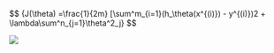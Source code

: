 <!--
### Hi there 👋


<!--
**eurico3/eurico3** is a ✨ _special_ ✨ repository because its `README.md` (this file) appears on your GitHub profile.

Here are some ideas to get you started:

- 🔭 I’m currently working on ...
- 🌱 I’m currently learning ...
- 👯 I’m looking to collaborate on ...
- 🤔 I’m looking for help with ...
- 💬 Ask me about ...
- 📫 How to reach me: ...
- 😄 Pronouns: ...
- ⚡ Fun fact: ...

<a href="https://www.linkedin.com/in/euricopaes/">
  <img src="https://img.shields.io/badge/LinkedIn-0077B5?style=for-the-badge&logo=linkedin&logoColor=white)" alt='Twitter'>
</a>
-->
<p>
$$ {J(\theta) =\frac{1}{2m} [\sum^m_{i=1}(h_\theta(x^{(i)}) - y^{(i)})2 + \lambda\sum^n_{j=1}\theta^2_j} $$
</p>
<a href="https://github.com/eurico3/eurico3">
  <img align="center" src="https://github-readme-stats.vercel.app/api/top-langs/?username=eurico3&bg_color=00000000" />
</a>


